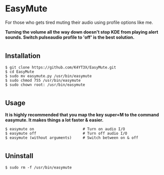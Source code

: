 # EasyMute
For those who gets tired muting their audio using profile options like me.

**Turning the volume all the way down doesn't stop KDE from playing alert sounds. Switch pulseaudio profile to 'off' is the best solution.** 

#
## Installation
~~~~
$ git clone https://github.com/K4YT3X/EasyMute.git
$ cd EasyMute
$ sudo mv easymute.py /usr/bin/easymute
$ sudo chmod 755 /usr/bin/easymute
$ sudo chown root: /usr/bin/easymute
~~~~

#
## Usage
**It is highly recommended that you map the key super+M to the command easymute. It makes things a lot faster & easier.**
~~~~
$ easymute on                      # Turn on audio I/O
$ easymute off                     # Turn off audio I/O
$ easymute (without arguments)     # Switch between on & off
~~~~

#
## Uninstall
~~~~
$ sudo rm -f /usr/bin/easymute
~~~~
